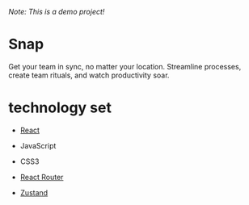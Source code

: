 _Note: This is a demo project!_

# Snap
Get your team in sync, no matter your location. Streamline processes, create team rituals, and watch productivity soar.

# technology set

- [React](https://react.dev/)

- JavaScript

- CSS3

- [React Router](https://reactrouter.com/en/main)

- [Zustand](https://zustand-demo.pmnd.rs/)

